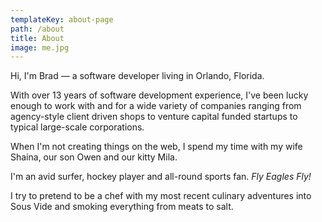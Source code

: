 ```yaml
---
templateKey: about-page
path: /about
title: About
image: me.jpg
---
```


Hi, I'm Brad — a software developer living in Orlando, Florida.

With over 13 years of software development experience, I've been lucky enough to work with and for a wide variety of companies ranging from agency-style client driven shops to venture capital funded startups to typical large-scale corporations.

When I'm not creating things on the web, I spend my time with my wife Shaina, our son Owen and our kitty Mila.

I'm an avid surfer, hockey player and all-round sports fan. _Fly Eagles Fly!_

I try to pretend to be a chef with my most recent culinary adventures into Sous Vide and smoking everything from meats to salt.
